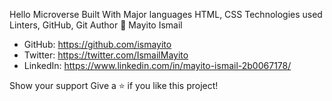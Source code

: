
Hello Microverse
Built With
Major languages HTML, CSS
Technologies used Linters, GitHub, Git
Author
👤 Mayito Ismail

- GitHub: https://github.com/ismayito
- Twitter: https://twitter.com/IsmailMayito
- LinkedIn: https://www.linkedin.com/in/mayito-ismail-2b0067178/

Show your support
Give a ⭐️ if you like this project!








